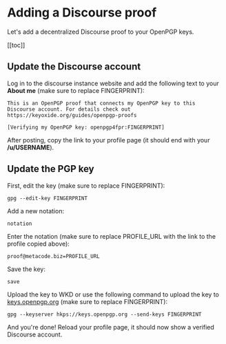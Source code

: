 # Adding a Discourse proof

Let's add a decentralized Discourse proof to your OpenPGP keys.

[[toc]]

## Update the Discourse account

Log in to the discourse instance website and add the following text to your **About me** (make sure to replace FINGERPRINT):

```
This is an OpenPGP proof that connects my OpenPGP key to this Discourse account. For details check out https://keyoxide.org/guides/openpgp-proofs

[Verifying my OpenPGP key: openpgp4fpr:FINGERPRINT]
```

After posting, copy the link to your profile page (it should end with your **/u/USERNAME**).

## Update the PGP key

First, edit the key (make sure to replace FINGERPRINT):

```
gpg --edit-key FINGERPRINT
```

Add a new notation:

```
notation
```

Enter the notation (make sure to replace PROFILE_URL with the link to the profile copied above):

```
proof@metacode.biz=PROFILE_URL
```

Save the key:

```
save
```

Upload the key to WKD or use the following command to upload the key to [keys.openpgp.org](https://keys.openpgp.org) (make sure to replace FINGERPRINT):

```
gpg --keyserver hkps://keys.openpgp.org --send-keys FINGERPRINT
```

And you're done! Reload your profile page, it should now show a verified Discourse account.
